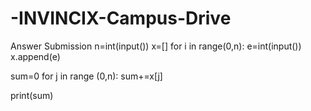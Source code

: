 # -INVINCIX-Campus-Drive
Answer Submission
n=int(input())
x=[]
for i in range(0,n):
    e=int(input())
    x.append(e)

sum=0
for j in range (0,n):
    sum+=x[j]

print(sum)
